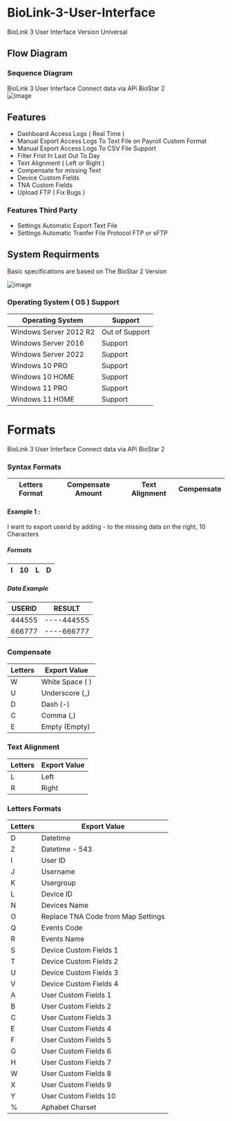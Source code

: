 # BioLink-3-User-Interface
BioLink 3 User Interface Version Universal

## Flow Diagram
### Sequence Diagram
BioLink 3 User Interface Connect data via APi BioStar 2 <br>
![image](https://github.com/adisorncjame/BioLink-3-User-Interface/assets/62010897/afdf1c31-c2f5-4f05-a96f-dce7190bee27)

## Features
  - Dashboard Access Logs ( Real Time )
  - Manual Export Access Logs To Text File on Payroll Custom Format
  - Manual Export Access Logs To CSV File Support
  - Filter Frist In Last Out To Day
  - Text Alignment ( Left or Right )
  - Compensate for missing Text
  - Device Custom Fields
  - TNA Custom Fields
  - Upload FTP ( Fix Bugs )

### Features Third Party 
  - Settings Automatic Export Text File
  - Settings Automatic Tranfer File Protocol FTP or sFTP
    
## System Requirments
Basic specifications are based on The BioStar 2 Version

![image](https://github.com/adisorncjame/BioLink-3-User-Interface/assets/62010897/08fd4d2c-5c33-4743-b095-268382e8da4e)

### Operating System ( OS ) Support 
| Operating System | Support |
| ------------- | ------------- |
| Windows Server 2012 R2  | Out of Support |
| Windows Server 2016 | Support  |
| Windows Server 2022 | Support  |
| Windows 10 PRO | Support  |
| Windows 10 HOME | Support  |
| Windows 11 PRO | Support  |
| Windows 11 HOME | Support  |

# Formats
BioLink 3 User Interface Connect data via APi BioStar 2 <br>

### Syntax Formats
| Letters Format | Compensate Amount | Text Alignment | Compensate |
| ------------- | ------------- | ------------- | ------------- | 


#### Example 1 : 
I want to export userid by adding - to the missing data on the right, 10 Characters

##### Formats
| I | 10 | L | D |
| ------------- | ------------- | ------------- | ------------- | 
##### Data Example
| USERID | RESULT |
| ------------- | ------------- | 
| 444555 | ----444555 |
| 666777 | ----666777 |





### Compensate
| Letters | Export Value |
| ------------- | ------------- |
| W | White Space ( ) |
| U | Underscore (_) |
| D | Dash (-) |
| C | Comma (,) |
| E | Empty (Empty) |

### Text Alignment
| Letters | Export Value |
| ------------- | ------------- |
| L | Left |
| R | Right |


### Letters Formats
| Letters | Export Value |
| ------------- | ------------- |
| D | Datetime |
| Z | Datetime - 543 |
| I | User ID|
| J | Username |
| K | Usergroup |
| L | Device ID |
| N | Devices Name |
| O | Replace TNA Code from Map Settings|
| Q | Events Code |
| R | Events Name |
| S | Device Custom Fields 1 |
| T | Device Custom Fields 2 |
| U | Device Custom Fields 3 |
| V | Device Custom Fields 4 |
| A | User Custom Fields 1 |
| B | User Custom Fields 2 |
| C | User Custom Fields 3 |
| E | User Custom Fields 4 |
| F | User Custom Fields 5 |
| G | User Custom Fields 6 |
| H | User Custom Fields 7 |
| W | User Custom Fields 8 |
| X | User Custom Fields 9 |
| Y | User Custom Fields 10 |
| % | Aphabet Charset |






